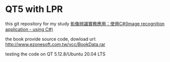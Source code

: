 QT5 with LPR
===

this git repository for my study [影像辨識實務應用：使用C#(Image recognition application - using C#)](https://books.google.com.tw/books/about/%E5%BD%B1%E5%83%8F%E8%BE%A8%E8%AD%98%E5%AF%A6%E5%8B%99%E6%87%89%E7%94%A8_%E4%BD%BF%E7%94%A8C.html?id=U8QiEAAAQBAJ&redir_esc=y)


the book provide source code, dowload url:
http://www.ezonesoft.com.tw/ycc/BookData.rar

testing the code on QT 5.12.8/Ubuntu 20.04 LTS
